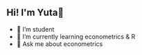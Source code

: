 ## Hi! I'm Yuta👋



- 🔭 I’m student
- 🌱 I’m currently learning econometrics & R
- 💬 Ask me about econometrics
